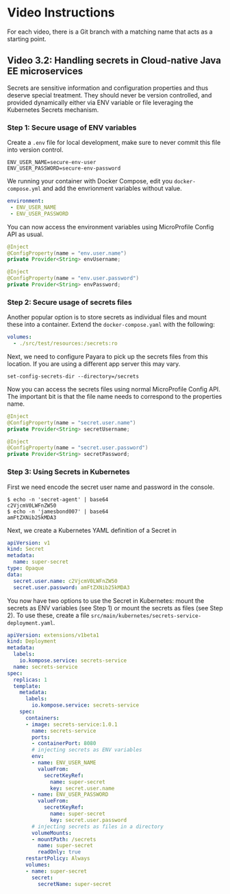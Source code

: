 # Video Instructions

For each video, there is a Git branch with a matching name that acts as a
starting point.

## Video 3.2: Handling secrets in Cloud-native Java EE microservices

Secrets are sensitive information and configuration properties and thus deserve
special treatment. They should never be version controlled, and provided dynamically
either via ENV variable or file leveraging the Kubernetes Secrets mechanism.

### Step 1: Secure usage of ENV variables

Create a `.env` file for local development, make sure to never commit this
file into version control.

```
ENV_USER_NAME=secure-env-user
ENV_USER_PASSWORD=secure-env-password
```

We running your container with Docker Compose, edit you `docker-compose.yml` and
add the envrionment variables without value.
```yaml
environment:
 - ENV_USER_NAME
 - ENV_USER_PASSWORD
```

You can now access the environment variables using MicroProfile Config API as usual.
```java
@Inject
@ConfigProperty(name = "env.user.name")
private Provider<String> envUsername;

@Inject
@ConfigProperty(name = "env.user.password")
private Provider<String> envPassword;
```

### Step 2: Secure usage of secrets files

Another popular option is to store secrets as individual files and mount these into a container.
Extend the `docker-compose.yaml` with the following:

```yaml
volumes:
  - ./src/test/resources:/secrets:ro
```

Next, we need to configure Payara to pick up the secrets files from this location. If you are using a different app
server this may vary.
```
set-config-secrets-dir --directory=/secrets
```

Now you can access the secrets files using normal MicroProfile Config API. The important bit is that the file name
needs to correspond to the properties name.
```java
@Inject
@ConfigProperty(name = "secret.user.name")
private Provider<String> secretUsername;

@Inject
@ConfigProperty(name = "secret.user.password")
private Provider<String> secretPassword;
```


### Step 3: Using Secrets in Kubernetes

First we need encode the secret user name and password in the console.

```
$ echo -n 'secret-agent' | base64
c2VjcmV0LWFnZW50
$ echo -n 'jamesbond007' | base64
amFtZXNib25kMDA3
```

Next, we create a Kubernetes YAML definition of a Secret in

```yaml
apiVersion: v1
kind: Secret
metadata:
  name: super-secret
type: Opaque
data:
  secret.user.name: c2VjcmV0LWFnZW50
  secret.user.password: amFtZXNib25kMDA3
```

You now have two options to use the Secret in Kubernetes: mount the secrets as ENV variables (see Step 1) or mount the
secrets as files (see Step 2). To use these, create a file `src/main/kubernetes/secrets-service-deployment.yaml`.

```yaml
apiVersion: extensions/v1beta1
kind: Deployment
metadata:
  labels:
    io.kompose.service: secrets-service
  name: secrets-service
spec:
  replicas: 1
  template:
    metadata:
      labels:
        io.kompose.service: secrets-service
    spec:
      containers:
      - image: secrets-service:1.0.1
        name: secrets-service
        ports:
        - containerPort: 8080
        # injecting secrets as ENV variables
        env:
        - name: ENV_USER_NAME
          valueFrom:
            secretKeyRef:
              name: super-secret
              key: secret.user.name
        - name: ENV_USER_PASSWORD
          valueFrom:
            secretKeyRef:
              name: super-secret
              key: secret.user.password
        # injecting secrets as files in a directory
        volumeMounts:
        - mountPath: /secrets
          name: super-secret
          readOnly: true
      restartPolicy: Always
      volumes:
      - name: super-secret
        secret:
          secretName: super-secret
```
